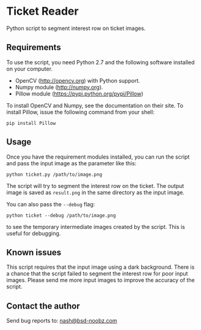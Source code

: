 Ticket Reader
=============
Python script to segment interest row on ticket images.

Requirements
------------
To use the script, you need Python 2.7 and the following software installed on your computer.

- OpenCV (http://opencv.org) with Python support.
- Numpy module (http://numpy.org).
- Pillow module (https://pypi.python.org/pypi/Pillow)

To install OpenCV and Numpy, see the documentation on their site. To install Pillow, issue the following
command from your shell:

	pip install Pillow

Usage
-----
Once you have the requirement modules installed, you can run the script and pass the input image as the 
parameter like this:

	python ticket.py /path/to/image.png

The script will try to segment the interest row on the ticket. The output image is saved as `result.png` in
the same directory as the input image.

You can also pass the `--debug` flag:

	python ticket --debug /path/to/image.png

to see the temporary intermediate images created by the script. This is useful for debugging.

Known issues
------------
This script requires that the input image using a dark background. There is a chance that the script failed
to segment the interest row for poor input images. Please send me more input images to improve the accuracy
of the script.

Contact the author
------------------
Send bug reports to: nash@bsd-noobz.com

